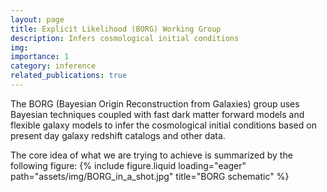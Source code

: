 ```yaml
---
layout: page
title: Explicit Likelihood (BORG) Working Group
description: Infers cosmological initial conditions
img:
importance: 1
category: inference
related_publications: true
---
```


The BORG (Bayesian Origin Reconstruction from Galaxies) group uses Bayesian techniques coupled with fast dark matter forward models and flexible galaxy models to infer the cosmological initial conditions based on present day galaxy redshift catalogs and other data.

The core idea of what we are trying to achieve is summarized by the following figure:
{% include figure.liquid loading="eager" path="assets/img/BORG_in_a_shot.jpg" title="BORG schematic" %}
